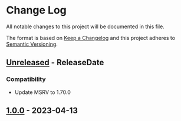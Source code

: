 # Change Log
All notable changes to this project will be documented in this file.

The format is based on [Keep a Changelog](http://keepachangelog.com/)
and this project adheres to [Semantic Versioning](http://semver.org/).

<!-- next-header -->
## [Unreleased] - ReleaseDate

### Compatibility

- Update MSRV to 1.70.0

## [1.0.0] - 2023-04-13

<!-- next-url -->
[Unreleased]: https://github.com/rust-cli/anstyle/compare/anstyle-query-v1.0.0...HEAD
[1.0.0]: https://github.com/rust-cli/anstyle/compare/c4423c1...anstyle-query-v1.0.0
